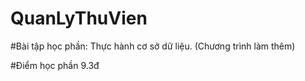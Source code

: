 # QuanLyThuVien

#Bài tập học phần: Thực hành cơ sở dữ liệu. 
(Chương trình làm thêm)

#Điểm học phần 9.3đ
